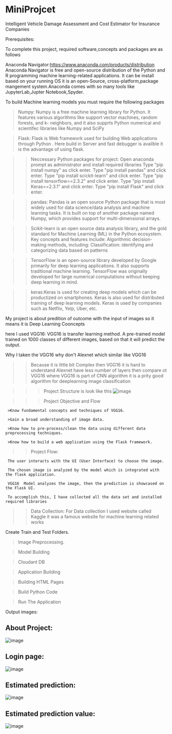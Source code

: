 # MiniProjcet
Intelligent Vehicle Damage Assessment and Cost Estimator for Insurance Companies 

Prerequisites:

To complete this project, required software,concepts and packages are as follows

Anaconda Navigator:https://www.anaconda.com/products/distribution
Anaconda Navigator is free and open-source distribution of the Python and R programming machine learning-related applications. It can be install based on your running OS it is an open-Source, cross-platform,package mangement system.Anaconda comes with so many tools like JupyterLab,Jupter Notebook,Spyder.

To build Machine learning models you must require the following packages

>Numpy:
Numpy is a free machine learning library for Python. It features various algorithms like support    vector machines, random forests, and k- neighbors, and it also supprts Python numerical and scientifec libraries like Numpy and SciPy

>Flask:
Flask is Web framework used for building Web applications through Python . Here build in Server and fast debugger is availble it is the advantage of using flask.

>> Neccessary Python packages for project:
  >>Open anaconda prompt as administrator and install required libraries
  >>Type "pip install numpy" as click enter.
  >>Type "pip install pandas" and click enter.
  >>Type "pip install scickit-learn" and click enter.
  >>Type "pip install tensorflow==2.3.2" and click enter.
  >>Type "pip install Keras==2.3.1" and click enter.
  >>Type "pip install Flask" and click enter.
  
>>pandas:
Pandas is an open source Python package that is most widely used for data science/data analysis and machine learning tasks. It is built on top of another package named Numpy, which provides support for multi-dimensional arrays.

>>Scikit-learn is an open source data analysis library, and the gold standard for Machine Learning (ML) in the Python ecosystem. Key concepts and features include: Algorithmic decision-making methods, including: Classification: identifying and categorizing data based on patterns

>>TensorFlow is an open-source library developed by Google primarily for deep learning applications. It also supports traditional machine learning. TensorFlow was originally developed for large numerical computations without keeping deep learning in mind.

>>keras:Keras is used for creating deep models which can be productized on smartphones. Keras is also used for distributed training of deep learning models. Keras is used by companies such as Netflix, Yelp, Uber, etc.

>>

My project is about predition of outcome with the input of images so it means it is Deep Learning Cooncepts

here I used VGG16: VGG16 is transfer learning method. A pre-trained model trained on 1000 classes of different images, based on that it will predict the output.

Why I taken the VGG16 why don't Alexnet which similar like VGG16
>>Because it is little bit Complex then VGG16 it is hard to understand
>>Alexnet have less number of layers then compare ot VGG16
>>where VGG16 is part of CNN algorithm it is a prity good algorithm for deeplearning image classification


>>>Project Structure is look like this
![image](https://user-images.githubusercontent.com/86354428/219941453-0ba7c70e-3695-4a41-8ca7-d67aeffd1598.png)



>>>Project Objective and Flow



     >Know fundamental concepts and techniques of VGG16.

     >Gain a broad understanding of image data.

     >Know how to pre-process/clean the data using different data preprocessing techniques.

     >Know how to build a web application using the Flask framework.


>>Project Flow:

     The user interacts with the UI (User Interface) to choose the image.

     The chosen image is analyzed by the model which is integrated with the flask application.

     VGG16  Model analyzes the image, then the prediction is showcased on the Flask UI.

     To accomplish this, I have collected all the data set and installed required libraries
     

>>Data Collection: For Data collection I used website called Kaggle it was a famous website for machine learning related works

  Create Train and Test Folders.

>Image Preprocessing. 

>Model Building

>Cloudant DB

>Application Building

>Building HTML Pages

>Build Python Code

>Run The Application




Output images:

About Project:
--------------

![image](https://user-images.githubusercontent.com/86354428/219941283-5da91450-303c-404e-adb9-0622c58bc9ad.png)

Login page:
-----------
![image](https://user-images.githubusercontent.com/86354428/219941236-54eedb4e-9da1-4829-8354-b114e7acd05d.png)


Estimated prediction:
---------------------
![image](https://user-images.githubusercontent.com/86354428/219941332-5cde340a-82c7-4ff8-9028-6eafabad78b7.png)

Estimated prediction value:
---------------------------
![image](https://user-images.githubusercontent.com/86354428/219941355-49727ef8-3d9e-47e0-a567-7a969dd5c951.png)

